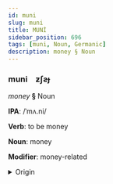 ```yaml
---
id: muni
slug: muni
title: MUNİ
sidebar_position: 696
tags: [muni, Noun, Germanic]
description: money § Noun
---
```


### muni&emsp;<span kind="abugida">ƶʃƨɟ</span>

*money* **§** Noun

**IPA**: /ˈmʌ.ni/

**Verb**: to be money

**Noun**: money

**Modifier**: money-related

<details>
    <summary>Origin</summary>
    English money /ˈmʌni/<br/>
    <em>Germanic Language Family</em>
</details>